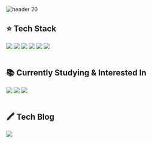 ![header](https://capsule-render.vercel.app/api?type=waving&height=250&color=0:E55D87,100:5FC3E4&text=YOUBIN%20LEE&reversal=false&fontColor=ffffff)
20
## ⭐ Tech Stack
<div>
<img src="https://img.shields.io/badge/Java-f89820?style=flat&logo=openJDK&logoColor=white"/> <img src="https://img.shields.io/badge/Python-3776AB?style=flat&logo=Python&logoColor=white"/> <img src="https://img.shields.io/badge/MongoDB-47A248?style=flat&logo=MongoDB&logoColor=white"/> <img src="https://img.shields.io/badge/MySQL-4479A1?style=flat&logo=MySQL&logoColor=white"/> 
<img src="https://img.shields.io/badge/TensorFlow-FF6F00?style=flat&logo=tensorflow&logoColor=white"/> <img src="https://img.shields.io/badge/AWS-232F3E?style=flat&logo=Amazon AWS&logoColor=white"/>
</div>
<br>

## 📚 Currently Studying & Interested In
<div>
<img src="https://img.shields.io/badge/PyTorch-EE4C2C?style=flat&logo=PyTorch&logoColor=white"/> <img src="https://img.shields.io/badge/TensorFlow-FF6F00?style=flat&logo=tensorflow&logoColor=white"/> <img src="https://img.shields.io/badge/Docker-2496ED?style=flat&logo=docker&logoColor=white"/>
</div>
<br>

## 🖍️ Tech Blog
<div>
<a href="https://velog.io/@youbbin"><img src="https://img.shields.io/badge/Velog-3DDC84?style=flat&logo=Blogger&logoColor=white"/></a>
</div>
<br>

